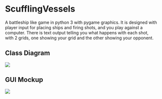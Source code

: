 # ScufflingVessels
A battleship like game in python 3 with pygame graphics. It is designed with player input for placing ships and firing shots, and you play against a computer. There is text output telling you what happens with each shot, with 2 grids, one showing your grid and the other showing your opponent.

## Class Diagram
![](https://github.com/Daniel71529/ScufflingVessels/blob/main/images/ClassDiagram.png?raw=true)

## GUI Mockup
![](https://github.com/Daniel71529/ScufflingVessels/blob/main/images/Gui.png?raw=true)
